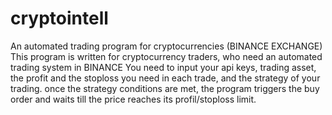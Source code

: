 # cryptointell
An automated trading program for cryptocurrencies (BINANCE EXCHANGE)
This program is written for cryptocurrency traders, who need an automated trading system in BINANCE
You need to input your api keys, trading asset, the profit and the stoploss you need in each trade, and the strategy of your trading.
once the strategy conditions are met, the program triggers the buy order and waits till the price reaches its profil/stoploss limit.
